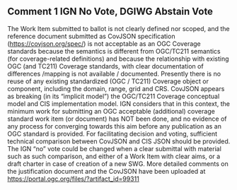 ## Comment 1 IGN No Vote, DGIWG Abstain Vote
The Work Item submitted to ballot is not clearly defined nor scoped, and the reference document submitted as CovJSON specification (https://covjson.org/spec/) is not acceptable as an OGC Coverage standards because the semantics is different from OGC/TC211 semantics (for coverage-related definitions) and because the relationship with existing OGC (and TC211) Coverage standards, with clear documentation of differences /mapping is not available / documented. Presently there is no reuse of any existing standardized (OGC / TC211) Coverage object or component, including the domain, range, grid and CRS. CovJSON appears as breaking (in its “implicit model”) the OGC/TC211 Coverage conceptual model and CIS implementation model. IGN considers that in this context, the minimum work for submitting an OGC acceptable (additional) coverage standard work item (or document) has NOT been done, and no evidence of any process for converging towards this aim before any publication as an OGC standard is provided. For facilitating decision and voting, sufficient technical comparison between CovJSON and CIS JSON should be provided. The IGN “no” vote could be changed when a clear submittal with material such as such comparison, and either of a Work Item with clear aims, or a draft charter in case of creation of a new SWG. More detailed comments on the justification document and the CovJSON have been uploaded at https://portal.ogc.org/files/?artifact_id=99311
